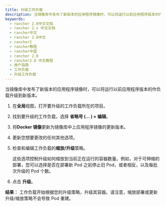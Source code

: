 ```yaml
---
title: 升级工作负载
description: 当镜像库中发布了新版本的应用程序镜像时，可以将运行以前应用程序版本的作负载升级到新版本。
keywords:
  - rancher 2.0中文文档
  - rancher 2.x 中文文档
  - rancher中文
  - rancher 2.0中文
  - rancher2
  - rancher教程
  - rancher中国
  - rancher 2.0
  - rancher2.0 中文教程
  - 用户指南
  - 工作负载
  - 升级工作负载
---
```


当镜像库中发布了新版本的应用程序镜像时，可以将运行以前应用程序版本的作负载升级到新版本。

1. 在**全局**视图，打开要升级的工作负载所在的项目。

1. 找到要升级的工作负载，选择 **省略号 (... ) > 编辑**。

1. 将**Docker 镜像**更新为镜像库中上应用程序镜像的更新版本。

1. 更新您想要更改的任何其他选项。

1. 检查和编辑工作负载的**缩放/升级**策略。

   这些选项控制升级如何缩放到当前正在运行的容器数量。例如，对于可伸缩的部署，您可以选择是否在部署新 Pod 之前停止旧 Pod，或者相反，以及每批次升级的 Pod 个数。

1. 点击 **升级**。

**结果：** 工作负载开始根据您的升级策略，升级其容器。请注意，缩放部署或更新升级/缩放策略不会导致 Pod 重建。
